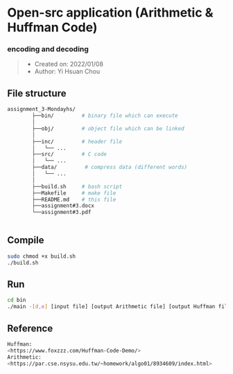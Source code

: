 # Open-src application (Arithmetic & Huffman Code)
### encoding and decoding 



 > * Created on: 2022/01/08 
 > * Author: Yi Hsuan Chou  
 

## File structure
```bash
assignment_3-Mondayhs/
        ├──bin/         # binary file which can execute
        │   
        ├──obj/         # object file which can be linked
        │ 
        ├──inc/         # header file
        │   └── ...
        ├──src/         # C code
        │   └── ...
        ├──data/         # compress data (different words)
        │   └── ...
        │
        ├──build.sh     # bash script
        ├──Makefile     # make file
        ├──README.md    # this file 
        ├──assignment#3.docx    
        └──assignment#3.pdf
        
 ```       
  
  
## Compile
```sh
sudo chmod +x build.sh
./build.sh
```

## Run
```sh
cd bin
./main -[d,e] [input file] [output Arithmetic file] [output Huffman file]       # Run
```

## Reference
```sh
Huffman:
<https://www.foxzzz.com/Huffman-Code-Demo/>   
Arithmetic: 
<https://par.cse.nsysu.edu.tw/~homework/algo01/8934609/index.html>   
```
